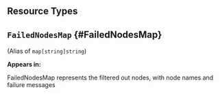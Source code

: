 

## Resource Types 


  
    
    

## `FailedNodesMap`     {#FailedNodesMap}
    
(Alias of `map[string]string`)

**Appears in:**



<p>FailedNodesMap represents the filtered out nodes, with node names and failure messages</p>



